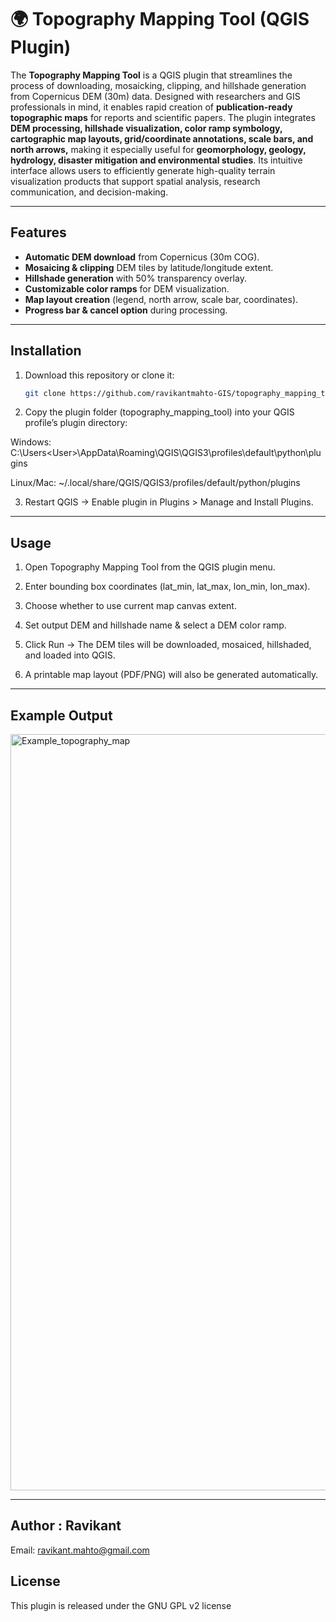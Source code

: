 # 🌍 Topography Mapping Tool (QGIS Plugin)

The **Topography Mapping Tool** is a QGIS plugin that streamlines the process of downloading, mosaicking, clipping, and hillshade generation from Copernicus DEM (30m) data. Designed with researchers and GIS professionals in mind, it enables rapid creation of **publication-ready topographic maps** for reports and scientific papers. The plugin integrates **DEM processing, hillshade visualization, color ramp symbology, cartographic map layouts, grid/coordinate annotations, scale bars, and north arrows,** making it especially useful for **geomorphology, geology, hydrology, disaster mitigation and environmental studies**. Its intuitive interface allows users to efficiently generate high-quality terrain visualization products that support spatial analysis, research communication, and decision-making.

---

##  Features
-  **Automatic DEM download** from Copernicus (30m COG).  
-  **Mosaicing & clipping** DEM tiles by latitude/longitude extent.  
-  **Hillshade generation** with 50% transparency overlay.  
-  **Customizable color ramps** for DEM visualization.  
-  **Map layout creation** (legend, north arrow, scale bar, coordinates).  
-  **Progress bar & cancel option** during processing.  

---

##  Installation
1. Download this repository or clone it:
   ```bash
   git clone https://github.com/ravikantmahto-GIS/topography_mapping_tool.git

2. Copy the plugin folder (topography_mapping_tool) into your QGIS profile’s plugin directory:

Windows:
C:\Users\<User>\AppData\Roaming\QGIS\QGIS3\profiles\default\python\plugins

Linux/Mac:
~/.local/share/QGIS/QGIS3/profiles/default/python/plugins

3. Restart QGIS → Enable plugin in Plugins > Manage and Install Plugins.

---

##  Usage

1. Open Topography Mapping Tool from the QGIS plugin menu.

2. Enter bounding box coordinates (lat_min, lat_max, lon_min, lon_max).

3. Choose whether to use current map canvas extent.

4. Set output DEM and hillshade name & select a DEM color ramp.

5. Click Run → The DEM tiles will be downloaded, mosaiced, hillshaded, and loaded into QGIS.

6. A printable map layout (PDF/PNG) will also be generated automatically.

---   

##  Example Output

<img width="2407" height="1210" alt="Example_topography_map" src="https://github.com/user-attachments/assets/a4edd1b6-0238-4d1f-acb3-b1c1e81b324a" />

---  

##  Author : Ravikant
Email: ravikant.mahto@gmail.com

##  License 
This plugin is released under the GNU GPL v2 license




